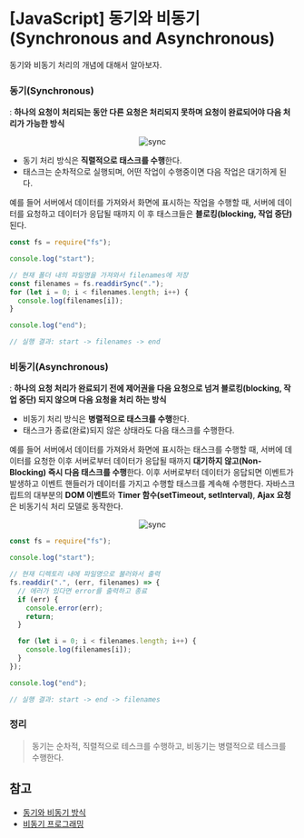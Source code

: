 # [JavaScript] 동기와 비동기(Synchronous and Asynchronous)

동기와 비동기 처리의 개념에 대해서 알아보자.

### 동기(Synchronous)

: **하나의 요청이 처리되는 동안 다른 요청은 처리되지 못하며 요청이 완료되어야 다음 처리가 가능한 방식**

<div align="center">
  <img src="https://t1.daumcdn.net/cfile/tistory/99327B375BC7D7832A" alt="sync"/>
</div>

- 동기 처리 방식은 **직렬적으로 태스크를 수행**한다.
- 태스크는 순차적으로 실행되며, 어떤 작업이 수행중이면 다음 작업은 대기하게 된다.

예를 들어 서버에서 데이터를 가져와서 화면에 표시하는 작업을 수행할 때, 서버에 데이터를 요청하고 데이터가 응답될 때까지 이 후 태스크들은 **블로킹(blocking, 작업 중단)** 된다.

```javascript
const fs = require("fs");

console.log("start");

// 현재 폴더 내의 파일명을 가져와서 filenames에 저장
const filenames = fs.readdirSync(".");
for (let i = 0; i < filenames.length; i++) {
  console.log(filenames[i]);
}

console.log("end");

// 실행 결과: start -> filenames -> end
```

### 비동기(Asynchronous)

: **하나의 요청 처리가 완료되기 전에 제어권을 다음 요청으로 넘겨 블로킹(blocking, 작업 중단) 되지 않으며 다음 요청을 처리 하는 방식**

- 비동기 처리 방식은 **병렬적으로 태스크를 수행**한다.
- 태스크가 종료(완료)되지 않은 상태라도 다음 태스크를 수행한다.

예를 들어 서버에서 데이터를 가져와서 화면에 표시하는 태스크를 수행할 때, 서버에 데이터를 요청한 이후 서버로부터 데이터가 응답될 때까지 **대기하지 않고(Non-Blocking) 즉시 다음 태스크를 수행**한다. 이후 서버로부터 데이터가 응답되면 이벤트가 발생하고 이벤트 핸들러가 데이터를 가지고 수행할 태스크를 계속해 수행한다.
자바스크립트의 대부분의 **DOM 이벤트**와 **Timer 함수(setTimeout, setInterval)**, **Ajax 요청**은 비동기식 처리 모델로 동작한다.

<div align="center">
  <img src="https://t1.daumcdn.net/cfile/tistory/99194A365BC7D8223C" alt="sync"/>
</div>

```javascript
const fs = require("fs");

console.log("start");

// 현재 디렉토리 내에 파일명으로 불러와서 출력
fs.readdir(".", (err, filenames) => {
  // 에러가 있다면 error를 출력하고 종료
  if (err) {
    console.error(err);
    return;
  }

  for (let i = 0; i < filenames.length; i++) {
    console.log(filenames[i]);
  }
});

console.log("end");

// 실행 결과: start -> end -> filenames
```

### 정리

> 동기는 순차적, 직렬적으로 테스크를 수행하고, 비동기는 병렬적으로 테스크를 수행한다.

## 참고

- [동기와 비동기 방식](https://webclub.tistory.com/605)
- [비동기 프로그래밍](https://jinn-blog.tistory.com/87)
